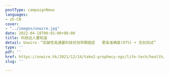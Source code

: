 ```yaml
---
postType: campaignNews
languages:
- zh-CN
cover:
- "../images/unwire.jpg"
date: 2022-04-18T00:01:00+08:00
title: 科技达人要知道
detail: Unwire：“突破性高通量科技侦测早期癌症   更高准确度(97%) + 无创测试”
type: ''
pdf: ''
href: https://unwire.hk/2021/12/14/take2-prophecy-ngs/life-tech/health/
slug: ''

---
```

